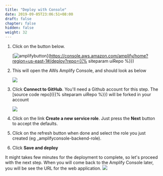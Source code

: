 ```yaml
---
title: "Deploy with Console"
date: 2019-09-05T23:06:51+08:00
draft: false
chapter: false
hidden: false
weight: 32
---
```


1. Click on the button below. 

    [![amplifybutton](https://oneclick.amplifyapp.com/button.svg)](https://console.aws.amazon.com/amplify/home?region=us-east-1#/deploy?repo={{% siteparam uiRepo %}})

2. This will open the AWs Amplify Console, and should look as below

    ![](/images/smart-home/connect_to_github.png)

3. Click **Connect to GitHub**. You'll need a Github account for this step. The [source code repo]({{% siteparam uiRepo %}}) will be forked in your account

    ![](/images/smart-home/amplify-role.png)

4. Click on the link **Create a new service role**. Just press the **Next** button to accept the defaults. 

5. Click on the refresh button when done and select the role you just created (eg _amplifyconsole-backend-role).

6. Click **Save and deploy**


It might takes few minutes for the deployment to complete, so let's proceed with the next step. When you will come back to the Amplify Console later, you will be see the URL for the web application.
    ![](/images/smart-home/amplify-url.png)